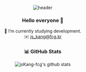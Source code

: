 <div align="center">

![header](https://capsule-render.vercel.app/api?type=cylinder&color=e4efff&section=header&height=150&text=jsKang-fcg&animation=twinkling&fontSize=80&fontAlignY=70&fontColor=000000)

### Hello everyone 👋

🌱 I’m currently studying development.<br/>
✉️ js_kang@fcg.kr

### 📊 GitHub Stats

![jsKang-fcg's github stats](https://github-readme-stats.vercel.app/api?username=jsKang-fcg&show_icons=true&theme=default)

</div>
